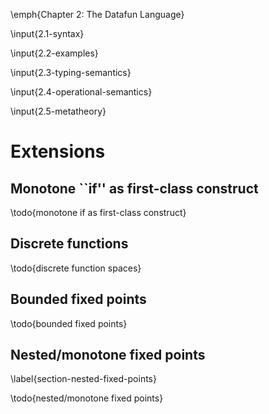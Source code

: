 \emph{Chapter 2: The Datafun Language}

\input{2.1-syntax}

\input{2.2-examples}

\input{2.3-typing-semantics}

\input{2.4-operational-semantics}

\input{2.5-metatheory}

# Extensions
## Monotone ``if'' as first-class construct

\todo{monotone if as first-class construct}

<!-- ## Nonlinear and equality patterns
 !-- \todo{examples: intersection as \{x for x in s, x in t\}} -->

## Discrete functions

\todo{discrete function spaces}

## Bounded fixed points

\todo{bounded fixed points}

## Nested/monotone fixed points
\label{section-nested-fixed-points}

\todo{nested/monotone fixed points}
